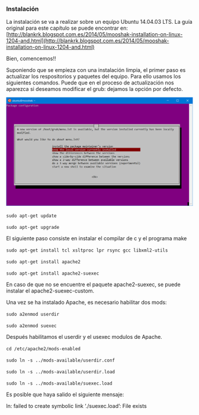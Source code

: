 ### Instalación

La instalación se va a realizar sobre un equipo Ubuntu 14.04.03 LTS. La guía original para este capítulo se puede encontrar en: [http://blankrk.blogspot.com.es/2014/05/mooshak-installation-on-linux-1204-and.html](http://blankrk.blogspot.com.es/2014/05/mooshak-installation-on-linux-1204-and.html)

Bien, comencemos!!

Suponiendo que se empieza con una instalación limpia, el primer paso es actualizar los respositorios y paquetes del equipo. Para ello usamos los siguientes comandos. Puede que en el proceso de actualización nos aparezca si deseamos modificar el grub: dejamos la opción por defecto.

![](/images/actualizacion.png)

`sudo apt-get update`

`sudo apt-get upgrade`

El siguiente paso consiste en instalar el compilar de c y el programa make

`sudo apt-get install tcl xsltproc lpr rsync gcc libxml2-utils`

`sudo apt-get install apache2`

`sudo apt-get install apache2-suexec`

En caso de que no se encuentre el paquete apache2-suexec, se puede instalar el apache2-suexec-custom.

Una vez se ha instalado Apache, es necesario habilitar dos mods:

`sudo a2enmod userdir`

`sudo a2enmod suexec`

Después habilitamos el userdir y el usexec modulos de Apache.

`cd /etc/apache2/mods-enabled`

`sudo ln -s ../mods-available/userdir.conf`

`sudo ln -s ../mods-available/userdir.load`

`sudo ln -s ../mods-available/suexec.load`

Es posible que haya salido el siguiente mensaje:

ln: failed to create symbolic link ‘./suexec.load’: File exists

